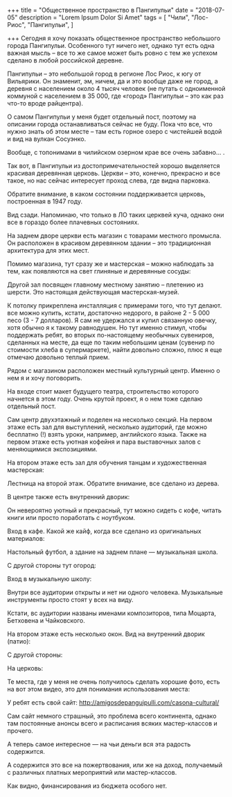 +++
title = "Общественное пространство в Пангипульи"
date = "2018-07-05"
description = "Lorem Ipsum Dolor Si Amet"
tags = [
    "Чили",
    "Лос-Риос",
    "Пангипульи",
]

+++
Сегодня я хочу показать общественное пространство небольшого города Пангипульи. Особенного тут ничего нет, однако тут есть одна важная мысль – все то же самое может быть ровно с тем же успехом сделано в любой российской деревне.


Пангипульи – это небольшой город в регионе Лос Риос, к югу от Вильярики. Он знаменит, эм, ничем, да и это вообще даже не город, а деревня с населением около 4 тысяч человек (не путать с одноименной коммуной с населением в 35 000, где «город» Пангипульи – это как раз что-то вроде райцентра).

О самом Пангипульи у меня будет отдельный пост, поэтому на описании города останавливаться сейчас не буду. Пока что все, что нужно знать об этом месте – там есть горное озеро с чистейшей водой и вид на вулкан Сосуэнко.

Вообще, с топонимами в чилийском озерном крае все очень забавно... .


Так вот, в Пангипульи из достопримечательностей хорошо выделяется красивая деревянная церковь. Церкви – это, конечно, прекрасно и все такое, но нас сейчас интересует проход слева, где видна парковка.


Обратите внимание, в каком состоянии поддерживается церковь, построенная в 1947 году.


Вид сзади. Напоминаю, что только в ЛО таких церквей куча, однако они все в гораздо более плачевных состояниях.


На заднем дворе церкви есть магазин с товарами местного промысла. Он расположен в красивом деревянном здании – это традиционная архитектура для этих мест.


Помимо магазина, тут сразу же и мастерская – можно наблюдать за тем, как появляются на свет глиняные и деревянные сосуды:


Другой зал посвящен главному местному занятию – плетению из шерсти. Это настоящая действующая мастерская-музей.


К потолку прикреплена инсталляция с примерами того, что тут делают. все можно купить, кстати, достаточно недорого, в районе 2 - 5 000 песо (3 - 7 долларов). Я сам не удержался и купил связанную овечку, хотя обычно я к такому равнодушен. Но тут именно стимул, чтобы поддержать ребят, во вторых по-настоящему необычных сувениров, сделанных на месте, да еще по таким небольшим ценам (сувенир по стоимости хлеба в супермаркете), найти довольно сложно, плюс я еще отмечаю довольно теплый прием.


Рядом с магазином расположен местный культурный центр. Именно о нем я и хочу поговорить.

На входе стоит макет будущего театра, строительство которого начнется в этом году. Очень крутой проект, я о нем тоже сделаю отдельный пост.


Сам центр двухэтажный и поделен на несколько секций. На первом этаже есть зал для выступлений, несколько аудиторий, где можно бесплатно (!) взять уроки, например, английского языка. Также на первом этаже есть уютная кофейня и пара выставочных залов с меняющимися экспозициями.

На втором этаже есть зал для обучения танцам и художественная мастерская:


Лестница на второй этаж. Обратите внимание, все сделано из дерева.


В центре также есть внутренний дворик:


Он невероятно уютный и прекрасный, тут можно сидеть с кофе, читать книги или просто поработать с ноутбуком.


Вход в кафе. Какой же кайф, когда все сделано из оригинальных материалов:


Настольный футбол, а здание на заднем плане — музыкальная школа.


С другой стороны тут огород:


Вход в музыкальную школу:


Внутри все аудитории открыты и нет ни одного человека. Музыкальные инструменты просто стоят у всех на виду.

Кстати, вс аудитории названы именами композиторов, типа Моцарта, Бетховена и Чайковского.


На втором этаже есть несколько окон. Вид на внутренний дворик (патио):


С другой стороны:


На церковь:


Те места, где у меня не очень получилось сделать хорошие фото, есть на вот этом видео, это для понимания использования места:


У ребят есть свой сайт: http://amigosdepanguipulli.com/casona-cultural/

Сам сайт немного страшный, это проблема всего континента, однако там постоянные анонсы всего и расписания всяких мастер-классов и прочего.

А теперь самое интересное — на чьи деньги вся эта радость содержится.

А содержится это все на пожертвования, или же на доход, получаемый с различных платных мероприятий или мастер-классов.

Как видно, финансирования из бюджета особого нет.
